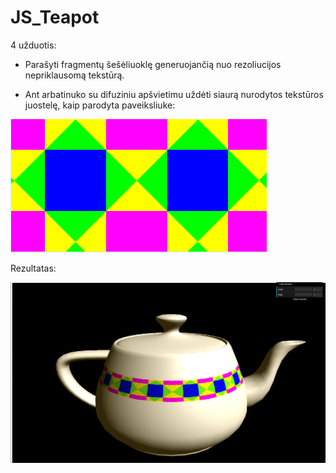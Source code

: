 # JS_Teapot

4 užduotis:

* Parašyti fragmentų šešėliuoklę generuojančią nuo rezoliucijos nepriklausomą tekstūrą.

* Ant arbatinuko su difuziniu apšvietimu uždėti siaurą nurodytos tekstūros juostelę, kaip parodyta paveiksliuke:


![alt tag](https://raw.githubusercontent.com/MackonisDovydas/JS_Teapot/master/pictures/proceduralTexture.PNG)

Rezultatas:

![alt tag](https://raw.githubusercontent.com/MackonisDovydas/JS_Teapot/master/pictures/teapot.PNG)

